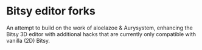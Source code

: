 # Bitsy editor forks
An attempt to build on the work of aloelazoe & Aurysystem, enhancing the Bitsy 3D editor with additional hacks that are currently only compatible with vanilla (2D) Bitsy.
